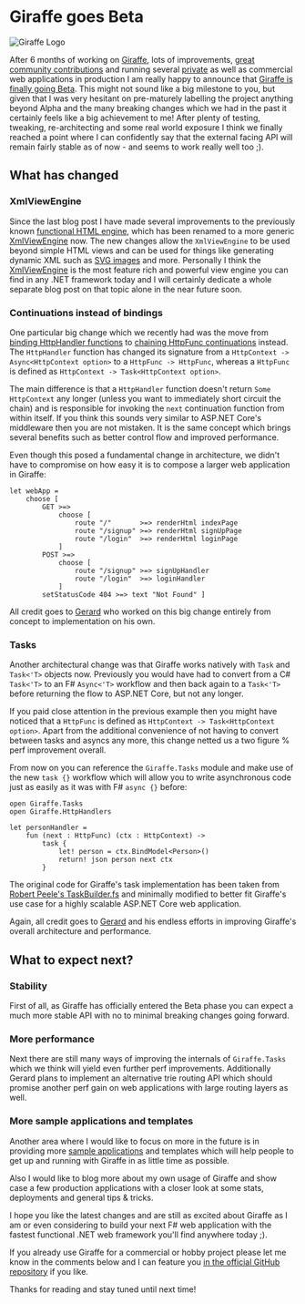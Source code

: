﻿<!--
	Tags: giraffe aspnet-core fsharp
-->

# Giraffe goes Beta

![Giraffe Logo](https://raw.githubusercontent.com/dustinmoris/Giraffe/develop/giraffe.png)

After 6 months of working on [Giraffe](https://github.com/dustinmoris/Giraffe), lots of improvements, [great community contributions](https://github.com/dustinmoris/Giraffe/pulls?q=is%3Apr+is%3Aclosed) and running several [private](https://buildstats.info/) as well as commercial web applications in production I am really happy to announce that [Giraffe is finally going Beta](https://github.com/dustinmoris/Giraffe/releases/tag/v0.1.0-beta-001). This might not sound like a big milestone to you, but given that I was very hesitant on pre-maturely labelling the project anything beyond Alpha and the many breaking changes which we had in the past it certainly feels like a big achievement to me! After plenty of testing, tweaking, re-architecting and some real world exposure I think we finally reached a point where I can confidently say that the external facing API will remain fairly stable as of now - and seems to work really well too ;).

## What has changed

### XmlViewEngine

Since the last blog post I have made several improvements to the previously known [functional HTML engine](https://dusted.codes/functional-aspnet-core-part-2-hello-world-from-giraffe#functional-html-view-engine), which has been renamed to a more generic [XmlViewEngine](https://github.com/dustinmoris/Giraffe#renderhtml) now. The new changes allow the `XmlViewEngine` to be used beyond simple HTML views and can be used for things like generating dynamic XML such as [SVG images](https://github.com/dustinmoris/CI-BuildStats/blob/master/src/BuildStats/Views.fs) and more. Personally I think the [XmlViewEngine](https://github.com/dustinmoris/Giraffe/blob/v0.1.0-beta-001/src/Giraffe/XmlViewEngine.fs) is the most feature rich and powerful view engine you can find in any .NET framework today and I will certainly dedicate a whole separate blog post on that topic alone in the near future soon.

### Continuations instead of bindings

One particular big change which we recently had was the move from [binding HttpHandler functions](https://medium.com/@gerardtoconnor/carry-on-continuation-over-binding-pipelines-for-functional-web-58bd7e6ea009) to [chaining HttpFunc continuations](https://github.com/dustinmoris/Giraffe/issues/69) instead. The `HttpHandler` function has changed its signature from a `HttpContext -> Async<HttpContext option>` to a `HttpFunc -> HttpFunc`, whereas a `HttpFunc` is defined as `HttpContext -> Task<HttpContext option>`.

The main difference is that a `HttpHandler` function doesn't return `Some HttpContext` any longer (unless you want to immediately short circuit the chain) and is responsible for invoking the `next` continuation function from within itself. If you think this sounds very similar to ASP.NET Core's middleware then you are not mistaken. It is the same concept which brings several benefits such as better control flow and improved performance.

Even though this posed a fundamental change in architecture, we didn't have to compromise on how easy it is to compose a larger web application in Giraffe:

<pre><code>let webApp =
    choose [
        GET &gt;=&gt;
            choose [
                route &quot;/&quot;       &gt;=&gt; renderHtml indexPage
                route &quot;/signup&quot; &gt;=&gt; renderHtml signUpPage
                route &quot;/login&quot;  &gt;=&gt; renderHtml loginPage
            ]
        POST &gt;=&gt;
            choose [
                route &quot;/signup&quot; &gt;=&gt; signUpHandler
                route &quot;/login&quot;  &gt;=&gt; loginHandler
            ]
        setStatusCode 404 &gt;=&gt; text &quot;Not Found&quot; ]</code></pre>

All credit goes to [Gerard](https://twitter.com/gerardtoconnor) who worked on this big change entirely from concept to implementation on his own.

### Tasks

Another architectural change was that Giraffe works natively with `Task` and `Task<'T>` objects now. Previously you would have had to convert from a C# `Task<'T>` to an F# `Async<'T>` workflow and then back again to a `Task<'T>` before returning the flow to ASP.NET Core, but not any longer.

If you paid close attention in the previous example then you might have noticed that a `HttpFunc` is defined as `HttpContext -> Task<HttpContext option>`. Apart from the additional convenience of not having to convert between tasks and asyncs any more, this change netted us a two figure % perf improvement overall.

From now on you can reference the `Giraffe.Tasks` module and make use of the new `task {}` workflow which will allow you to write asynchronous code just as easily as it was with F# `async {}` before:

<pre><code>open Giraffe.Tasks
open Giraffe.HttpHandlers

let personHandler =
    fun (next : HttpFunc) (ctx : HttpContext) -&gt;
        task {
            let! person = ctx.BindModel&lt;Person&gt;()
            return! json person next ctx
        }</code></pre>

The original code for Giraffe's task implementation has been taken from [Robert Peele's TaskBuilder.fs](https://github.com/rspeele/TaskBuilder.fs) and minimally modified to better fit Giraffe's use case for a highly scalable ASP.NET Core web application.

Again, all credit goes to [Gerard](https://github.com/gerardtoconnor) and his endless efforts in improving Giraffe's overall architecture and performance.

## What to expect next?

### Stability

First of all, as Giraffe has officially entered the Beta phase you can expect a much more stable API with no to minimal breaking changes going forward.

### More performance

Next there are still many ways of improving the internals of `Giraffe.Tasks` which we think will yield even further perf improvements. Additionally Gerard plans to implement an alternative trie routing API which should promise another perf gain on web applications with large routing layers as well.

### More sample applications and templates

Another area where I would like to focus on more in the future is in providing more [sample applications](https://github.com/dustinmoris/Giraffe#demo-apps) and templates which will help people to get up and running with Giraffe in as little time as possible.

Also I would like to blog more about my own usage of Giraffe and show case a few production applications with a closer look at some stats, deployments and general tips &amp; tricks.

I hope you like the latest changes and are still as excited about Giraffe as I am or even considering to build your next F# web application with the fastest functional .NET web framework you'll find anywhere today ;).

If you already use Giraffe for a commercial or hobby project please let me know in the comments below and I can feature you [in the official GitHub repository](https://github.com/dustinmoris/Giraffe#live-apps) if you like.

Thanks for reading and stay tuned until next time!